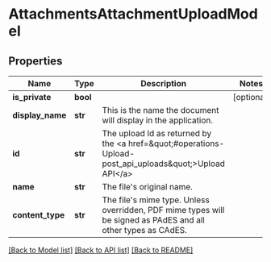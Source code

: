 # AttachmentsAttachmentUploadModel

## Properties
Name | Type | Description | Notes
------------ | ------------- | ------------- | -------------
**is_private** | **bool** |  | [optional] 
**display_name** | **str** | This is the name the document will display in the application. | 
**id** | **str** | The upload Id as returned by the &lt;a href&#x3D;\&quot;#operations-Upload-post_api_uploads\&quot;&gt;Upload API&lt;/a&gt; | 
**name** | **str** | The file&#x27;s original name. | 
**content_type** | **str** | The file&#x27;s mime type. Unless overridden, PDF mime types will be signed as PAdES and all other types as CAdES. | 

[[Back to Model list]](../README.md#documentation-for-models) [[Back to API list]](../README.md#documentation-for-api-endpoints) [[Back to README]](../README.md)

